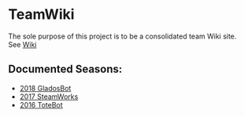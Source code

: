 # TeamWiki

The sole purpose of this project is to be a consolidated team Wiki site.  
See [Wiki](https://github.com/MDHSRobotics/TeamWiki/wiki)

## Documented Seasons:

* [2018 GladosBot](https://github.com/MDHSRobotics/GladosBot)
* [2017 SteamWorks](https://github.com/MDHSRobotics/SteamWorks2017)
* [2016 ToteBot](https://github.com/MDHSRobotics/ToteBot2016)
